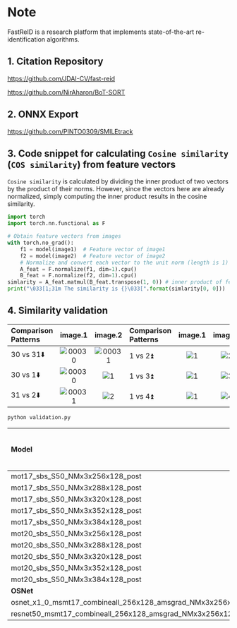 # Note

FastReID is a research platform that implements state-of-the-art re-identification algorithms.

## 1. Citation Repository

  https://github.com/JDAI-CV/fast-reid

  https://github.com/NirAharon/BoT-SORT

## 2. ONNX Export

  https://github.com/PINTO0309/SMILEtrack

## 3. Code snippet for calculating `Cosine similarity` (`COS similarity`) from feature vectors

  `Cosine similarity` is calculated by dividing the inner product of two vectors by the product of their norms. However, since the vectors here are already normalized, simply computing the inner product results in the cosine similarity.

  ```python
  import torch
  import torch.nn.functional as F

  # Obtain feature vectors from images
  with torch.no_grad():
      f1 = model(image1)  # Feature vector of image1
      f2 = model(image2)  # Feature vector of image2
      # Normalize and convert each vector to the unit norm (length is 1)
      A_feat = F.normalize(f1, dim=1).cpu()
      B_feat = F.normalize(f2, dim=1).cpu()
  simlarity = A_feat.matmul(B_feat.transpose(1, 0)) # inner product of feature vectors
  print("\033[1;31m The similarity is {}\033[".format(simlarity[0, 0]))
  ```

## 4. Similarity validation

|Comparison<br>Patterns|image.1|image.2|Comparison<br>Patterns|image.1|image.2|
|:-|:-:|:-:|:-|:-:|:-:|
|30 vs 31⬇️|![00030](https://github.com/PINTO0309/PINTO_model_zoo/assets/33194443/b2249f44-cd26-49da-8796-25e12f2831fe)|![00031](https://github.com/PINTO0309/PINTO_model_zoo/assets/33194443/030faa0d-b5a3-457e-8402-698f8bfea769)|1 vs 2⏫|![1](https://github.com/PINTO0309/PINTO_model_zoo/assets/33194443/82854902-c63b-4b24-859d-23661fe65f0c)|![2](https://github.com/PINTO0309/PINTO_model_zoo/assets/33194443/c6854b42-25af-42da-b8b0-59f85ee2fb78)|
|30 vs 1⬇️|![00030](https://github.com/PINTO0309/PINTO_model_zoo/assets/33194443/893ed42c-4a63-4779-97e2-2af9ae57a79f)|![1](https://github.com/PINTO0309/PINTO_model_zoo/assets/33194443/8afb01a8-f7c4-483f-9387-62e59d715693)|1 vs 3⏫|![1](https://github.com/PINTO0309/PINTO_model_zoo/assets/33194443/49f09597-94c8-4130-aa43-b4f3971ed9a7)|![3](https://github.com/PINTO0309/PINTO_model_zoo/assets/33194443/79ba35d2-88de-4534-9bf5-c1c64d36c279)|
|31 vs 2⬇️|![00031](https://github.com/PINTO0309/PINTO_model_zoo/assets/33194443/030faa0d-b5a3-457e-8402-698f8bfea769)|![2](https://github.com/PINTO0309/PINTO_model_zoo/assets/33194443/c6854b42-25af-42da-b8b0-59f85ee2fb78)|1 vs 4⏫|![1](https://github.com/PINTO0309/PINTO_model_zoo/assets/33194443/8fae11e3-1a46-4907-85b4-f9a9d3257e47)|![4](https://github.com/PINTO0309/PINTO_model_zoo/assets/33194443/c32a10d9-bb67-484f-8483-4c7080e70312)|

```bash
python validation.py
```

  |Model|30<br>vs<br>31<br>⬇️|30<br>vs<br>1<br>⬇️|31<br>vs<br>2<br>⬇️|1<br>vs<br>2<br>⏫|1<br>vs<br>3<br>⏫|1<br>vs<br>4<br>⏫|
  |:-|-:|-:|-:|-:|-:|-:|
  |mot17_sbs_S50_NMx3x256x128_post|0.148|0.046|0.219|0.359|0.611|0.543|
  |mot17_sbs_S50_NMx3x288x128_post|0.154|0.036|0.223|0.375|0.643|0.562|
  |mot17_sbs_S50_NMx3x320x128_post|0.093|0.002|0.180|0.386|0.635|0.631|
  |mot17_sbs_S50_NMx3x352x128_post|0.057|0.000|0.153|0.366|0.642|0.649|
  |mot17_sbs_S50_NMx3x384x128_post|0.044|0.000|0.139|0.359|0.629|0.686|
  |mot20_sbs_S50_NMx3x256x128_post|0.406|0.318|0.309|0.538|0.727|0.778|
  |mot20_sbs_S50_NMx3x288x128_post|0.393|0.288|0.324|0.544|0.724|0.770|
  |mot20_sbs_S50_NMx3x320x128_post|0.372|0.253|0.293|0.543|0.701|0.775|
  |mot20_sbs_S50_NMx3x352x128_post|0.351|0.243|0.301|0.578|0.695|0.756|
  |mot20_sbs_S50_NMx3x384x128_post|0.325|0.226|0.289|0.559|0.698|0.757|
  |**OSNet**|||||||
  |osnet_x1_0_msmt17_combineall_256x128_amsgrad_NMx3x256x128|0.341|0.285|0.265|0.476|0.686|0.504|
  |resnet50_msmt17_combineall_256x128_amsgrad_NMx3x256x128|0.418|0.373|0.329|0.593|0.810|0.752|
